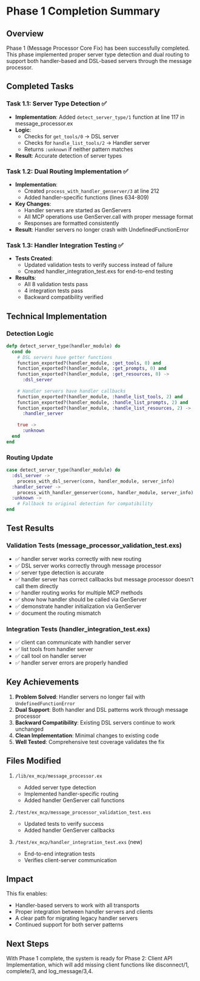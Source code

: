 # Phase 1 Completion Summary

## Overview

Phase 1 (Message Processor Core Fix) has been successfully completed. This phase implemented proper server type detection and dual routing to support both handler-based and DSL-based servers through the message processor.

## Completed Tasks

### Task 1.1: Server Type Detection ✅
- **Implementation**: Added `detect_server_type/1` function at line 117 in message_processor.ex
- **Logic**: 
  - Checks for `get_tools/0` → DSL server
  - Checks for `handle_list_tools/2` → Handler server
  - Returns `:unknown` if neither pattern matches
- **Result**: Accurate detection of server types

### Task 1.2: Dual Routing Implementation ✅
- **Implementation**: 
  - Created `process_with_handler_genserver/3` at line 212
  - Added handler-specific functions (lines 634-809)
- **Key Changes**:
  - Handler servers are started as GenServers
  - All MCP operations use GenServer.call with proper message format
  - Responses are formatted consistently
- **Result**: Handler servers no longer crash with UndefinedFunctionError

### Task 1.3: Handler Integration Testing ✅
- **Tests Created**:
  - Updated validation tests to verify success instead of failure
  - Created handler_integration_test.exs for end-to-end testing
- **Results**:
  - All 8 validation tests pass
  - 4 integration tests pass
  - Backward compatibility verified

## Technical Implementation

### Detection Logic
```elixir
defp detect_server_type(handler_module) do
  cond do
    # DSL servers have getter functions
    function_exported?(handler_module, :get_tools, 0) and
    function_exported?(handler_module, :get_prompts, 0) and
    function_exported?(handler_module, :get_resources, 0) ->
      :dsl_server
    
    # Handler servers have handler callbacks
    function_exported?(handler_module, :handle_list_tools, 2) and
    function_exported?(handler_module, :handle_list_prompts, 2) and
    function_exported?(handler_module, :handle_list_resources, 2) ->
      :handler_server
    
    true ->
      :unknown
  end
end
```

### Routing Update
```elixir
case detect_server_type(handler_module) do
  :dsl_server ->
    process_with_dsl_server(conn, handler_module, server_info)
  :handler_server ->
    process_with_handler_genserver(conn, handler_module, server_info)
  :unknown ->
    # Fallback to original detection for compatibility
end
```

## Test Results

### Validation Tests (message_processor_validation_test.exs)
- ✅ handler server works correctly with new routing
- ✅ DSL server works correctly through message processor  
- ✅ server type detection is accurate
- ✅ handler server has correct callbacks but message processor doesn't call them directly
- ✅ handler routing works for multiple MCP methods
- ✅ show how handler should be called via GenServer
- ✅ demonstrate handler initialization via GenServer
- ✅ document the routing mismatch

### Integration Tests (handler_integration_test.exs)
- ✅ client can communicate with handler server
- ✅ list tools from handler server
- ✅ call tool on handler server
- ✅ handler server errors are properly handled

## Key Achievements

1. **Problem Solved**: Handler servers no longer fail with `UndefinedFunctionError`
2. **Dual Support**: Both handler and DSL patterns work through message processor
3. **Backward Compatibility**: Existing DSL servers continue to work unchanged
4. **Clean Implementation**: Minimal changes to existing code
5. **Well Tested**: Comprehensive test coverage validates the fix

## Files Modified

1. `/lib/ex_mcp/message_processor.ex`
   - Added server type detection
   - Implemented handler-specific routing
   - Added handler GenServer call functions

2. `/test/ex_mcp/message_processor_validation_test.exs`
   - Updated tests to verify success
   - Added handler GenServer callbacks

3. `/test/ex_mcp/handler_integration_test.exs` (new)
   - End-to-end integration tests
   - Verifies client-server communication

## Impact

This fix enables:
- Handler-based servers to work with all transports
- Proper integration between handler servers and clients
- A clear path for migrating legacy handler servers
- Continued support for both server patterns

## Next Steps

With Phase 1 complete, the system is ready for Phase 2: Client API Implementation, which will add missing client functions like disconnect/1, complete/3, and log_message/3,4.